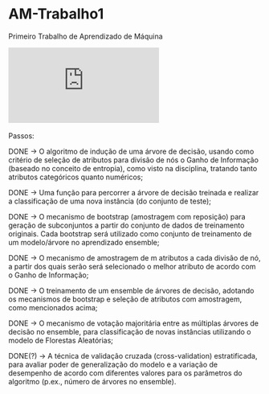 # AM-Trabalho1
Primeiro Trabalho de Aprendizado de Máquina

![Slides](https://github.com/barlette/AM-Trabalho1/blob/master/T1-AM.pdf?raw=true)

Passos:

DONE    -> O algoritmo de indução de uma árvore de decisão, usando como critério de seleção de atributos para divisão de nós o Ganho de Informação (baseado no             conceito de entropia), como visto na disciplina, tratando tanto atributos categóricos quanto numéricos;

DONE    -> Uma função para percorrer a árvore de decisão treinada e realizar a classificação de uma nova instância (do conjunto de teste);

DONE    -> O mecanismo de bootstrap (amostragem com reposição) para geração de subconjuntos a partir do conjunto de dados de treinamento originais. Cada bootstrap         será utilizado como conjunto de treinamento de um modelo/árvore no aprendizado ensemble;

DONE    -> O mecanismo de amostragem de m atributos a cada divisão de nó, a partir dos quais serão será selecionado o melhor atributo de acordo com o Ganho de             Informação;

DONE    -> O treinamento de um ensemble de árvores de decisão, adotando os mecanismos de bootstrap e seleção de atributos com amostragem, como mencionados acima;

DONE    -> O mecanismo de votação majoritária entre as múltiplas árvores de decisão no ensemble, para classificação de novas instâncias utilizando o modelo de             Florestas Aleatórias;

DONE(?) -> A técnica de validação cruzada (cross-validation) estratificada, para avaliar poder de generalização do modelo e a variação de desempenho de acordo com         diferentes valores para os parâmetros do algoritmo (p.ex., número de árvores no ensemble).
